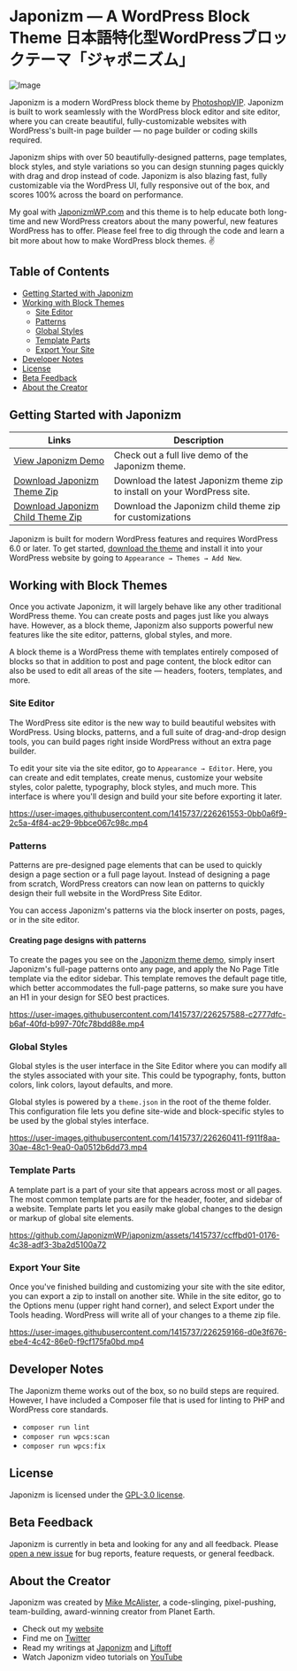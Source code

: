 
# Japonizm — A WordPress Block Theme 日本語特化型WordPressブロックテーマ「ジャポニズム」

![Image](https://user-images.githubusercontent.com/1415737/217930880-5d019715-f0c2-4f2f-9d24-dd466abf531b.jpg)

Japonizm is a modern WordPress block theme by [PhotoshopVIP](https://photoshopvip.net). Japonizm is built to work seamlessly with the WordPress block editor and site editor, where you can create beautiful, fully-customizable websites with WordPress's built-in page builder — no page builder or coding skills required.

Japonizm ships with over 50 beautifully-designed patterns, page templates, block styles, and style variations so you can design stunning pages quickly with drag and drop instead of code. Japonizm is also blazing fast, fully customizable via the WordPress UI, fully responsive out of the box, and scores 100% across the board on performance.

My goal with [JaponizmWP.com](https://japonizmwp.com) and this theme is to help educate both long-time and new WordPress creators about the many powerful, new features WordPress has to offer. Please feel free to dig through the code and learn a bit more about how to make WordPress block themes. ✌️

## Table of Contents

- [Getting Started with Japonizm](#getting-started-with-japonizm)
- [Working with Block Themes](#working-with-block-themes)
  - [Site Editor](#site-editor)
  - [Patterns](#patterns)
  - [Global Styles](#global-styles)
  - [Template Parts](#template-parts)
  - [Export Your Site](#export-your-site)
- [Developer Notes](#developer-notes)
- [License](#license)
- [Beta Feedback](#beta-feedback)
- [About the Creator](#about-the-creator)

## Getting Started with Japonizm

| Links  | Description |
| ------------- | ------------- |
| [View Japonizm Demo](https://demo.japonizmwp.com)  | Check out a full live demo of the Japonizm theme.  |
| [Download Japonizm Theme Zip](https://github.com/JaponizmWP/japonizm/releases/latest/download/japonizm.zip)  | Download the latest Japonizm theme zip to install on your WordPress site.  |
| [Download Japonizm Child Theme Zip](https://github.com/JaponizmWP/japonizm/releases/latest/download/japonizm-child.zip)  | Download the Japonizm child theme zip for customizations  |

Japonizm is built for modern WordPress features and requires WordPress 6.0 or later. To get started, [download the theme](https://github.com/JaponizmWP/japonizm/releases/latest/download/japonizm.zip) and install it into your WordPress website by going to `Appearance → Themes → Add New`.

## Working with Block Themes

Once you activate Japonizm, it will largely behave like any other traditional WordPress theme. You can create posts and pages just like you always have. However, as a block theme, Japonizm also supports powerful new features like the site editor, patterns, global styles, and more. 

A block theme is a WordPress theme with templates entirely composed of blocks so that in addition to post and page content, the block editor can also be used to edit all areas of the site — headers, footers, templates, and more.

### Site Editor

The WordPress site editor is the new way to build beautiful websites with WordPress. Using blocks, patterns, and a full suite of drag-and-drop design tools, you can build pages right inside WordPress without an extra page builder.

To edit your site via the site editor, go to `Appearance → Editor`. Here, you can create and edit templates, create menus, customize your website styles, color palette, typography, block styles, and much more. This interface is where you'll design and build your site before exporting it later.

https://user-images.githubusercontent.com/1415737/226261553-0bb0a6f9-2c5a-4f84-ac29-9bbce067c98c.mp4

### Patterns

Patterns are pre-designed page elements that can be used to quickly design a page section or a full page layout. Instead of designing a page from scratch, WordPress creators can now lean on patterns to quickly design their full website in the WordPress Site Editor.

You can access Japonizm's patterns via the block inserter on posts, pages, or in the site editor. 

#### Creating page designs with patterns

To create the pages you see on the [Japonizm theme demo](https://demo.japonizmwp.com), simply insert Japonizm's full-page patterns onto any page, and apply the No Page Title template via the editor sidebar. This template removes the default page title, which better accommodates the full-page patterns, so make sure you have an H1 in your design for SEO best practices.

https://user-images.githubusercontent.com/1415737/226257588-c2777dfc-b6af-40fd-b997-70fc78bdd88e.mp4

### Global Styles

Global styles is the user interface in the Site Editor where you can modify all the styles associated with your site. This could be typography, fonts, button colors, link colors, layout defaults, and more. 

Global styles is powered by a `theme.json` in the root of the theme folder. This configuration file lets you define site-wide and block-specific styles to be used by the global styles interface.

https://user-images.githubusercontent.com/1415737/226260411-f911f8aa-30ae-48c1-9ea0-0a0512b6dd73.mp4

### Template Parts

A template part is a part of your site that appears across most or all pages. The most common template parts are for the header, footer, and sidebar of a website. Template parts let you easily make global changes to the design or markup of global site elements.

https://github.com/JaponizmWP/japonizm/assets/1415737/ccffbd01-0176-4c38-adf3-3ba2d5100a72

### Export Your Site

Once you've finished building and customizing your site with the site editor, you can export a zip to install on another site. While in the site editor, go to the Options menu (upper right hand corner), and select Export under the Tools heading. WordPress will write all of your changes to a theme zip file.

https://user-images.githubusercontent.com/1415737/226259166-d0e3f676-ebe4-4c42-86e0-f9cf175fa0bd.mp4

## Developer Notes

The Japonizm theme works out of the box, so no build steps are required. However, I have included a Composer file that is used for linting to PHP and WordPress core standards. 

- `composer run lint`
- `composer run wpcs:scan`
- `composer run wpcs:fix`

## License

Japonizm is licensed under the [GPL-3.0 license](https://www.gnu.org/licenses/gpl-3.0.html).

## Beta Feedback

Japonizm is currently in beta and looking for any and all feedback. Please [open a new issue](https://github.com/JaponizmWP/japonizm/issues/new/choose) for bug reports, feature requests, or general feedback.

## About the Creator
Japonizm was created by [Mike McAlister](https://mikemcalister.com), a code-slinging, pixel-pushing, team-building, award-winning creator from Planet Earth. 

- Check out my [website](https://mikemcalister.com)
- Find me on [Twitter](https://twitter.com/mikemcalister)
- Read my writings at [Japonizm](https://japonizmwp.com) and [Liftoff](https://liftoffcourse.com)
- Watch Japonizm video tutorials on [YouTube](https://www.youtube.com/@JaponizmWP)
